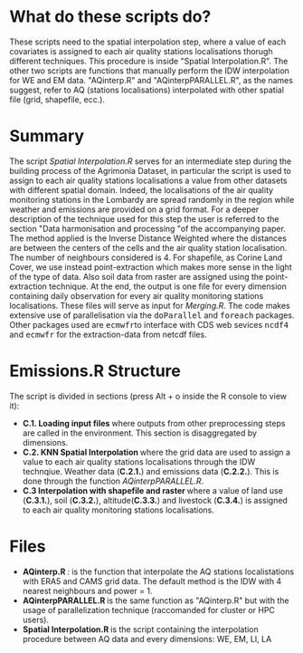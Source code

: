 # What do these scripts do?

These scripts need to the spatial interpolation step, where a value of each covariates is assigned to each air quality stations localisations thorugh different techniques. This procedure is inside "Spatial Interpolation.R". The other two scripts are functions that manually perform the IDW interpolation for WE and EM data. "AQinterp.R" and "AQinterpPARALLEL.R", as the names suggest, refer to AQ (stations localisations) interpolated with other spatial file (grid, shapefile, ecc.).

# Summary

The script <i>Spatial Interpolation.R</i> serves for an intermediate step during the building process of the Agrimonia Dataset, in particular the script is used to assign to each air quality stations localisations a value from other datasets with different spatial domain. Indeed, the localisations of the air quality monitoring stations in the Lombardy are spread randomly in the region while weather and emissions are provided on a grid format. For a deeper description of the technique used for this step the user is referred to the section "Data harmonisation and processing "of the accompanying paper. The method applied is the Inverse Distance Weighted where the distances are between the centers of the cells and the air quality station localisation. The number of neighbours considered is 4. For shapefile, as Corine Land Cover, we use instead point-extraction which makes more sense in the light of the type of data. Also soil data from raster are assigned using the point-extraction technique. At the end, the output is one file for every dimension containing daily observation for every air quality monitoring stations localisations. These files will serve as input for <i>Merging.R</i>. The code makes extensive use of parallelisation via the <tt>doParallel</tt> and <tt>foreach</tt> packages. Other packages used are <tt>ecmwfr</tt>to interface with CDS web sevices <tt>ncdf4</tt> and <tt>ecmwfr</tt> for the extraction-data from netcdf files.

# Emissions.R Structure

The script is divided in sections (press Alt + o inside the R console to view it):
<ul>

<li><b>C.1. Loading input files </b> where outputs from other preprocessing steps are called in the environment. This section is disaggregated by dimensions.
<li><b>C.2. KNN Spatial Interpolation </b> where the grid data are used to assign a value to each air quality stations localisations through the IDW technqiue. Weather data (<b>C.2.1.</b>) and emissions data (<b>C.2.2.</b>). This is done through the function <i>AQinterpPARALLEL.R</i>.
<li><b>C.3 Interpolation with shapefile and raster </b> where a value of land use (<b>C.3.1.</b>), soil (<b>C.3.2.</b>), altitude(<b>C.3.3.</b>) and livestock (<b>C.3.4.</b>) is assigned to each air quality monitoring stations localisations.</li></ul>

# Files

<ul> <li> <b> AQinterp.R </b> : is the function that interpolate the AQ stations localistations with ERA5 and CAMS grid data. The default method is the IDW with 4 nearest neighbours and power = 1. </li> <li> <b> AQinterpPARALLEL.R </b> is the same function as "AQinterp.R" but with the usage of parallelization technique (raccomanded for cluster or HPC users). </li> <li> <b> Spatial Interpolation.R </b> is the script containing the interpolation procedure between AQ data and every dimensions: WE, EM, LI, LA </li> </ul>

